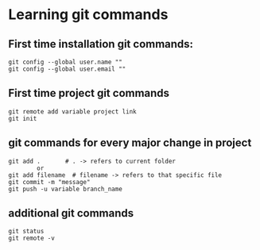 # Learning git commands

## First time installation git commands:

	git config --global user.name ""
	git config --global user.email ""

## First time project git commands

	git remote add variable project link
	git init
	
## git commands for every major change in project

	git add .       # . -> refers to current folder			
			or
	git add filename  # filename -> refers to that specific file
	git commit -m "message"
	git push -u variable branch_name

## additional git commands

	git status 
	git remote -v 
	